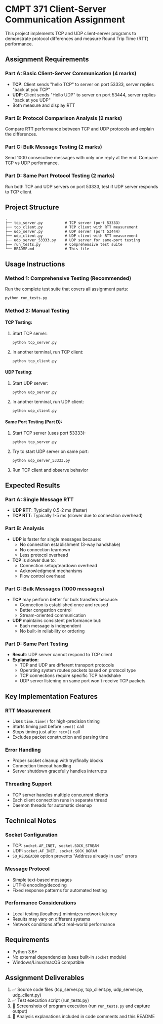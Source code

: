 # CMPT 371 Client-Server Communication Assignment

This project implements TCP and UDP client-server programs to demonstrate protocol differences and measure Round Trip Time (RTT) performance.

## Assignment Requirements

### Part A: Basic Client-Server Communication (4 marks)

- **TCP**: Client sends "hello TCP" to server on port 53333, server replies "back at you TCP"
- **UDP**: Client sends "Hello UDP" to server on port 53444, server replies "back at you UDP"
- Both measure and display RTT

### Part B: Protocol Comparison Analysis (2 marks)

Compare RTT performance between TCP and UDP protocols and explain the differences.

### Part C: Bulk Message Testing (2 marks)

Send 1000 consecutive messages with only one reply at the end. Compare TCP vs UDP performance.

### Part D: Same Port Protocol Testing (2 marks)

Run both TCP and UDP servers on port 53333, test if UDP server responds to TCP client.

## Project Structure

```
.
├── tcp_server.py          # TCP server (port 53333)
├── tcp_client.py          # TCP client with RTT measurement
├── udp_server.py          # UDP server (port 53444)
├── udp_client.py          # UDP client with RTT measurement
├── udp_server_53333.py    # UDP server for same-port testing
├── run_tests.py           # Comprehensive test suite
└── README.md              # This file
```

## Usage Instructions

### Method 1: Comprehensive Testing (Recommended)

Run the complete test suite that covers all assignment parts:

```bash
python run_tests.py
```

### Method 2: Manual Testing

#### TCP Testing:

1. Start TCP server:
   ```bash
   python tcp_server.py
   ```
2. In another terminal, run TCP client:
   ```bash
   python tcp_client.py
   ```

#### UDP Testing:

1. Start UDP server:
   ```bash
   python udp_server.py
   ```
2. In another terminal, run UDP client:
   ```bash
   python udp_client.py
   ```

#### Same Port Testing (Part D):

1. Start TCP server (uses port 53333):
   ```bash
   python tcp_server.py
   ```
2. Try to start UDP server on same port:
   ```bash
   python udp_server_53333.py
   ```
3. Run TCP client and observe behavior

## Expected Results

### Part A: Single Message RTT

- **UDP RTT**: Typically 0.5-2 ms (faster)
- **TCP RTT**: Typically 1-5 ms (slower due to connection overhead)

### Part B: Analysis

- **UDP** is faster for single messages because:
  - No connection establishment (3-way handshake)
  - No connection teardown
  - Less protocol overhead
- **TCP** is slower due to:
  - Connection setup/teardown overhead
  - Acknowledgment mechanisms
  - Flow control overhead

### Part C: Bulk Messages (1000 messages)

- **TCP** may perform better for bulk transfers because:
  - Connection is established once and reused
  - Better congestion control
  - Stream-oriented communication
- **UDP** maintains consistent performance but:
  - Each message is independent
  - No built-in reliability or ordering

### Part D: Same Port Testing

- **Result**: UDP server cannot respond to TCP client
- **Explanation**:
  - TCP and UDP are different transport protocols
  - Operating system routes packets based on protocol type
  - TCP connections require specific TCP handshake
  - UDP server listening on same port won't receive TCP packets

## Key Implementation Features

### RTT Measurement

- Uses `time.time()` for high-precision timing
- Starts timing just before `send()` call
- Stops timing just after `recv()` call
- Excludes packet construction and parsing time

### Error Handling

- Proper socket cleanup with try/finally blocks
- Connection timeout handling
- Server shutdown gracefully handles interrupts

### Threading Support

- TCP server handles multiple concurrent clients
- Each client connection runs in separate thread
- Daemon threads for automatic cleanup

## Technical Notes

### Socket Configuration

- TCP: `socket.AF_INET, socket.SOCK_STREAM`
- UDP: `socket.AF_INET, socket.SOCK_DGRAM`
- `SO_REUSEADDR` option prevents "Address already in use" errors

### Message Protocol

- Simple text-based messages
- UTF-8 encoding/decoding
- Fixed response patterns for automated testing

### Performance Considerations

- Local testing (localhost) minimizes network latency
- Results may vary on different systems
- Network conditions affect real-world performance

## Requirements

- Python 3.6+
- No external dependencies (uses built-in `socket` module)
- Windows/Linux/macOS compatible

## Assignment Deliverables

1. ✅ Source code files (tcp_server.py, tcp_client.py, udp_server.py, udp_client.py)
2. ✅ Test execution script (run_tests.py)
3. 📸 Screenshots of program execution (run `run_tests.py` and capture output)
4. 📝 Analysis explanations included in code comments and this README
